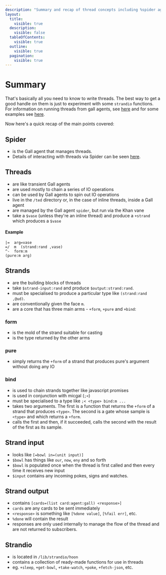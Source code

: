 ```yaml
---
description: "Summary and recap of thread concepts including %spider agent management, strand composition, +form/+pure/+bind operations, input/output patterns, and strandio utility functions."
layout:
  title:
    visible: true
  description:
    visible: false
  tableOfContents:
    visible: true
  outline:
    visible: true
  pagination:
    visible: true
---
```


# Summary

That's basically all you need to know to write threads. The best way to get a good handle on them is just to experiment with some `strandio` functions. For information on running threads from gall agents, see [here](/userspace/threads/examples/gall) and for some examples see [here](/userspace/threads/examples).

Now here's a quick recap of the main points covered:

## Spider

- is the Gall agent that manages threads.
- Details of interacting with threads via Spider can be seen [here](/userspace/threads/reference/api).

## Threads

- are like transient Gall agents
- are used mostly to chain a series of IO operations
- can be used by Gall agents to spin out IO operations
- live in the `/ted` directory or, in the case of inline threads, inside a Gall agent
- are managed by the Gall agent `spider`, but run via the Khan vane
- take a `$vase` (unless they're an inline thread) and produce a `+strand` which produces a `$vase`

#### Example

```hoon
|=  arg=vase
=/  m  (strand:rand ,vase)
^-  form:m
(pure:m arg)
```

## Strands

- are the building blocks of threads
- take `$strand-input:rand` and produce `$output:strand:rand`.
- must be specialised to produce a particular type like `(strand:rand ,@ud)`.
- are conventionally given the face `m`.
- are a core that has three main arms - `+form`, `+pure` and `+bind`:

### form

- is the mold of the strand suitable for casting
- is the type returned by the other arms

### pure

- simply returns the `+form` of a strand that produces pure's argument without doing any IO

### bind

- is used to chain strands together like javascript promises
- is used in conjunction with micgal (`;<`)
- must be specialised to a type like `;< <type> bind:m ...`
- takes two arguments. The first is a function that returns the `+form` of a strand that produces `<type>`. The second is a gate whose sample is `<type>` and which returns a `+form`.
- calls the first and then, if it succeeded, calls the second with the result of the first as its sample.

## Strand input

- looks like `[=bowl in=(unit input)]`
- `$bowl` has things like `our`, `now`, `eny` and so forth
- `$bowl` is populated once when the thread is first called and then every time it receives new input
- `$input` contains any incoming pokes, signs and watches.

## Strand output

- contains `[cards=(list card:agent:gall) <response>]`
- `cards` are any cards to be sent immediately
- `<response>` is something like `[%done value]`, `[%fail err]`, etc.
- `%done` will contain the result
- responses are only used internally to manage the flow of the thread and are not returned to subscribers.

## Strandio

- is located in `/lib/strandio/hoon`
- contains a collection of ready-made functions for use in threads
- eg. `+sleep`, `+get-bowl`, `+take-watch`, `+poke`, `+fetch-json`, etc.
